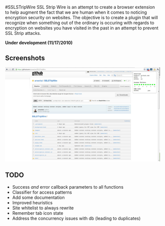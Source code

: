 #SSLSTripWire
SSL Strip Wire is an attempt to create a browser extension to help augment
the fact that we are human when it comes to noticing encryption security
on websites. The objective is to create a plugin that will recognize when
something out of the ordinary is occuring with regards to encryption on
websites you have visited in the past in an attempt to prevent SSL Strip 
attacks.

<b>Under development (11/17/2010)</b>

## Screenshots
![Sample Popup Info](https://github.com/ameerkat/SSLSTripWire/raw/master/images/readme-popup-demo.jpg)

## TODO
* Success <i>and</i> error callback parameters to all functions
* Classifier for access patterns
* Add some documentation
* Improved heuristics
* Site whitelist to always rewrite
* Remember tab icon state
* Address the concurrency issues with db (leading to duplicates)
